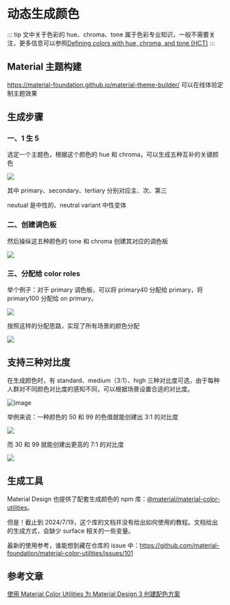 # 动态生成颜色

::: tip
文中关于色彩的 hue、chroma、tone 属于色彩专业知识，一般不需要关注，更多信息可以参照[Defining colors with hue, chroma, and tone (HCT)](https://m3.material.io/styles/color/system/how-the-system-works#e1e92a3b-8702-46b6-8132-58321aa600bd)
:::

## Material 主题构建

https://material-foundation.github.io/material-theme-builder/ 可以在线体验定制主题效果

## 生成步骤

### 一、1 生 5

选定一个主题色，根据这个颜色的 hue 和 chroma，可以生成五种互补的关键颜色

![](https://firebasestorage.googleapis.com/v0/b/design-spec/o/projects%2Fgm3sandbox%2Fimages%2Fln9w1sps-from-source-color-to-key-colors.png?alt=media&token=44238439-ec0c-4d45-b7a2-6f2aea5f3dee)

其中 primary、secondary、tertiary 分别对应主、次、第三

neutual 是中性的、neutral variant 中性变体

### 二、创建调色板

然后操纵这五种颜色的 tone 和 chroma 创建其对应的调色板

![](https://firebasestorage.googleapis.com/v0/b/design-spec/o/projects%2Fgm3sandbox%2Fimages%2Fln9w374d-tonal-palettes.png?alt=media&token=5c257795-85d9-4b1e-af1e-6951893fad98)

### 三、分配给 color roles

举个例子：对于 primary 调色板，可以将 primary40 分配给 primary，将 primary100 分配给 on primary。

![](https://firebasestorage.googleapis.com/v0/b/design-spec/o/projects%2Fgm3sandbox%2Fimages%2Flna5kf0e-color-assignement.png?alt=media&token=09a959ec-9c56-4264-8081-a85675710c2c)

按照这样的分配思路，实现了所有场景的颜色分配

![](https://firebasestorage.googleapis.com/v0/b/design-spec/o/projects%2Fgm3sandbox%2Fimages%2Flna5l4y4-tonal-palettes-color-roles.png?alt=media&token=c288d062-bb2a-4b33-8573-c6b56d72bdd7)

## 支持三种对比度

在生成颜色时，有 standard、medium（3:1）、high 三种对比度可选，由于每种人群对不同颜色对比度的感知不同，可以根据场景设置合适的对比度。

![image](https://felbry.github.io/picx-images-hosting/image.361glknzji.webp)

举例来说：一种颜色的 50 和 99 的色值就能创建出 3:1 的对比度

![](https://firebasestorage.googleapis.com/v0/b/design-spec/o/projects%2Fgm3sandbox%2Fimages%2Flna5uajq-user-controlled-contrast_02.png?alt=media&token=b6f05de2-6499-4960-a104-8ddd13dce787)

而 30 和 99 就能创建出更高的 7:1 的对比度

![](https://firebasestorage.googleapis.com/v0/b/design-spec/o/projects%2Fgm3sandbox%2Fimages%2Flna5v5x9-user-controlled-contrast_03.png?alt=media&token=f7654b21-b660-4c79-b82e-d77ee1372af4)

## 生成工具

Material Design 也提供了配套生成颜色的 npm 库：[@material/material-color-utilities](https://www.npmjs.com/package/@material/material-color-utilities)。

但是！截止到 2024/7/19，这个库的文档并没有给出如何使用的教程。文档给出的生成方式，会缺少 surface 相关的一些变量。

最新的使用参考，谁能想到藏在仓库的 issue 中：https://github.com/material-foundation/material-color-utilities/issues/101

## 参考文章

[使用 Material Color Utilities 为 Material Design 3 创建配色方案](https://firstlayout.net/generate-a-material-design-3-color-scheme-with-material-color-utilities/)
